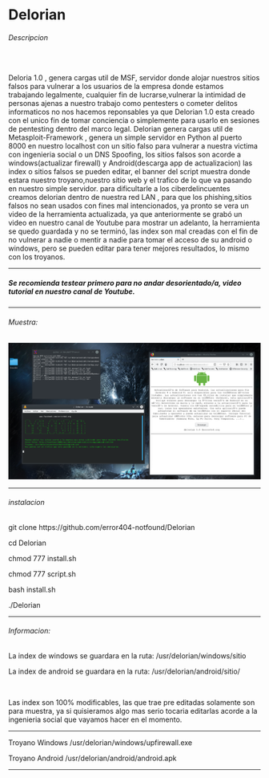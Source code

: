 # Delorian
<h6>Descripcion</h6>
<br>
<p>Deloria 1.0 , genera cargas util de MSF, servidor donde alojar nuestros sitios falsos para vulnerar a los usuarios de la empresa 
donde estamos trabajando legalmente, cualquier fin de lucrarse,vulnerar la intimidad de personas ajenas a nuestro trabajo como    pentesters o cometer delitos informaticos no nos hacemos reponsables ya que Delorian 1.0 esta creado con el unico fin de tomar conciencia o simplemente para usarlo en sesiones de pentesting dentro del marco legal.
Delorian genera cargas util de Metasploit-Framework , genera un simple servidor en Python al puerto 8000 en nuestro localhost 
con un sitio falso para vulnerar a nuestra victima con ingenieria social o un DNS Spoofing, los sitios falsos son acorde a     windows(actualizar firewall) y Android(descarga app de actualizacion) las index o sitios falsos se pueden editar, 
el banner del script muestra donde estara nuestro troyano,nuestro sitio web y el trafico de lo que va pasando en nuestro simple servidor.
para dificultarle a los ciberdelincuentes creamos delorian dentro de nuestra red LAN , para que los phishing,sitios falsos no sean 
usados con fines mal intencionados, ya pronto se vera un video de la herramienta actualizada, ya que anteriormente se grabó un video
en nuestro canal de Youtube para mostrar un adelanto, la herramienta se quedo guardada y no se terminó, las index son mal 
creadas con el fin de no vulnerar a nadie o mentir a nadie para tomar el acceso de su android o windows, pero se pueden editar para 
tener mejores resultados, lo mismo con los troyanos.</p>
<hr>
<h5>Se recomienda testear primero para no andar desorientado/a, video tutorial en nuestro canal de Youtube.</h5>
<hr>
<h6>Muestra:</h6>
<img src="foto.png">
<hr>
<h6>instalacion</h6>
<p>git clone https://github.com/error404-notfound/Delorian</p>
<p>cd Delorian</p>
<p>chmod 777 install.sh</p>
<p>chmod 777 script.sh</p>
<p>bash install.sh</p> 
<p>./Delorian</p>
<hr>
<h6>Informacion:</h6>
<p>La index de windows se guardara en la ruta: /usr/delorian/windows/sitio</p>
<p>La index de android se guardara en la ruta: /usr/delorian/android/sitio/</p>
<br>
<p>Las index son 100% modificables, las que trae pre editadas solamente son para muestra, ya si quisieramos algo mas serio tocaria editarlas acorde a la ingenieria social que vayamos hacer en el momento.</p>
<hr>
<p>Troyano Windows /usr/delorian/windows/upfirewall.exe</p>
<p>Troyano Android /usr/delorian/android/android.apk</p>
<hr>
